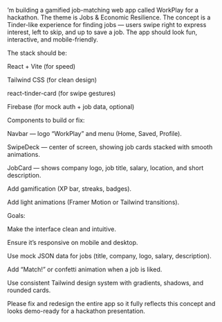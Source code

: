 ’m building a gamified job-matching web app called WorkPlay for a hackathon. The theme is Jobs & Economic Resilience. The concept is a Tinder-like experience for finding jobs — users swipe right to express interest, left to skip, and up to save a job. The app should look fun, interactive, and mobile-friendly.

The stack should be:

React + Vite (for speed)

Tailwind CSS (for clean design)

react-tinder-card (for swipe gestures)

Firebase (for mock auth + job data, optional)

Components to build or fix:

Navbar — logo “WorkPlay” and menu (Home, Saved, Profile).

SwipeDeck — center of screen, showing job cards stacked with smooth animations.

JobCard — shows company logo, job title, salary, location, and short description.

Add gamification (XP bar, streaks, badges).

Add light animations (Framer Motion or Tailwind transitions).

Goals:

Make the interface clean and intuitive.

Ensure it’s responsive on mobile and desktop.

Use mock JSON data for jobs (title, company, logo, salary, description).

Add “Match!” or confetti animation when a job is liked.

Use consistent Tailwind design system with gradients, shadows, and rounded cards.

Please fix and redesign the entire app so it fully reflects this concept and looks demo-ready for a hackathon presentation.